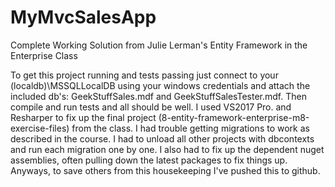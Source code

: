 # MyMvcSalesApp
Complete Working Solution from Julie Lerman's Entity Framework in the Enterprise Class

To get this project running and tests passing just connect to your (localdb)\MSSQLLocalDB using your windows credentials and attach the included db's: GeekStuffSales.mdf and GeekStuffSalesTester.mdf.  Then compile and run tests and all should be well.  I used VS2017 Pro. and Resharper to fix up the final project (8-entity-framework-enterprise-m8-exercise-files) from the class.  I had trouble getting migrations to work as described in the course.  I had to unload all other projects with dbcontexts and run each migration one by one.  I also had to fix up the dependent nuget assemblies, often pulling down the latest packages to fix things up.  Anyways, to save others from this housekeeping I've pushed this to github.






